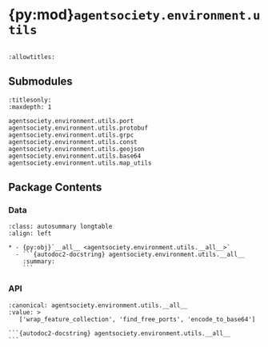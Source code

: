 # {py:mod}`agentsociety.environment.utils`

```{py:module} agentsociety.environment.utils
```

```{autodoc2-docstring} agentsociety.environment.utils
:allowtitles:
```

## Submodules

```{toctree}
:titlesonly:
:maxdepth: 1

agentsociety.environment.utils.port
agentsociety.environment.utils.protobuf
agentsociety.environment.utils.grpc
agentsociety.environment.utils.const
agentsociety.environment.utils.geojson
agentsociety.environment.utils.base64
agentsociety.environment.utils.map_utils
```

## Package Contents

### Data

````{list-table}
:class: autosummary longtable
:align: left

* - {py:obj}`__all__ <agentsociety.environment.utils.__all__>`
  - ```{autodoc2-docstring} agentsociety.environment.utils.__all__
    :summary:
    ```
````

### API

````{py:data} __all__
:canonical: agentsociety.environment.utils.__all__
:value: >
   ['wrap_feature_collection', 'find_free_ports', 'encode_to_base64']

```{autodoc2-docstring} agentsociety.environment.utils.__all__
```

````
